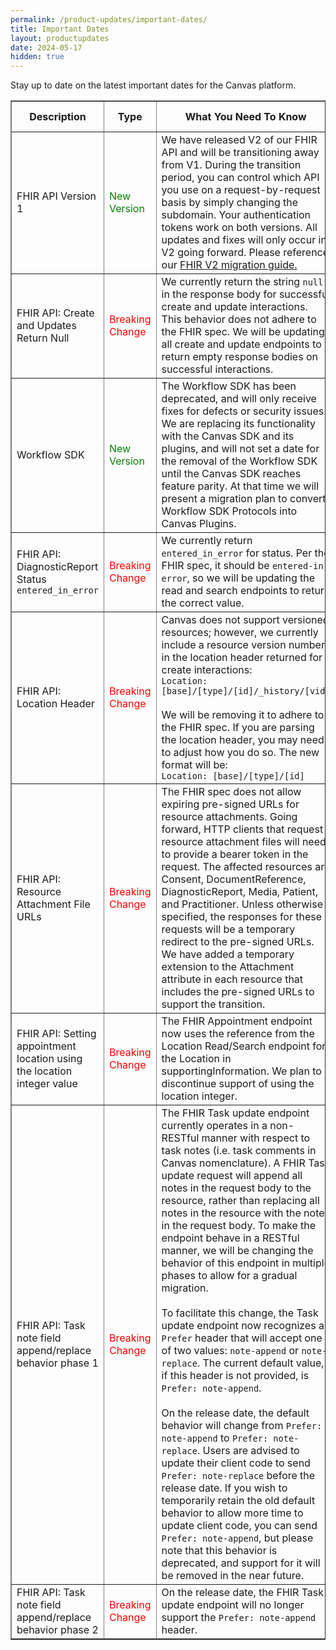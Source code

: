 ```yaml
---
permalink: /product-updates/important-dates/
title: Important Dates
layout: productupdates	
date: 2024-05-17
hidden: true
---
```

Stay up to date on the latest important dates for the Canvas platform.

<table border="1" style="table-layout: fixed; width: 100%">
  <colgroup>
    <col width="18%">
    <col width="12">
    <col width="48%">
    <col width="11%">
    <col width="11%">
  </colgroup>
  <thead>
    <tr>
      <th>Description</th>
      <th>Type</th>
      <th>What You Need To Know</th>
      <th>Release Date</th>
      <th>End of Life</th>
    </tr>
  </thead>
  <tbody>
    <tr>
      <td>FHIR API Version 1</td>
      <td style="color: green;">New Version</td>
      <td>We have released V2 of our FHIR API and will be transitioning away from V1. During the transition period, you can control which API you use on a request-by-request basis by simply changing the subdomain. Your authentication tokens work on both versions. All updates and fixes will only occur in V2 going forward. Please reference our <a href="/guides/fhir-v2-migration-guide/">FHIR V2 migration guide.</a></td>
      <td></td>
      <td>06/28/2024</td>
    </tr>
    <tr>
      <td>FHIR API: Create and Updates Return Null</td>
      <td style="color: red;">Breaking Change</td>
      <td>We currently return the string <code>null</code> in the response body for successful create and update interactions. This behavior does not adhere to the FHIR spec. We will be updating all create and update endpoints to return empty response bodies on successful interactions.</td>
      <td>07/02/2024</td>
      <td></td>
    </tr>
    <tr>
      <td>Workflow SDK</td>
      <td style="color: green;">New Version</td>
      <td>The Workflow SDK has been deprecated, and will only receive fixes for defects or security issues. We are replacing its functionality with the Canvas SDK and its plugins, and will not set a date for the removal of the Workflow SDK until the Canvas SDK reaches feature parity. At that time we will present a migration plan to convert Workflow SDK Protocols into Canvas Plugins.</td>
      <td></td>
      <td>TBD<br/>(Not Soon)</td>
    </tr>
    <tr>
      <td>FHIR API: DiagnosticReport Status <code>entered_in_error</code></td>
      <td style="color: red;">Breaking Change</td>
      <td>We currently return <code>entered_in_error</code> for status. Per the FHIR spec, it should be <code>entered-in-error</code>, so we will be updating the read and search endpoints to return the correct value.</td>
      <td>07/02/2024</td>
      <td></td>
    </tr>
    <tr>
      <td>FHIR API: Location Header</td>
      <td style="color: red;">Breaking Change</td>
      <td>Canvas does not support versioned resources; however, we currently include a resource version number in the location header returned for create interactions:<br>
      <code>Location: [base]/[type]/[id]/_history/[vid]</code><br><br>
      We will be removing it to adhere to the FHIR spec. If you are parsing the location header, you may need to adjust how you do so. The new format will be:<br>
      <code>Location: [base]/[type]/[id]</code></td>
      <td>07/02/2024</td>
      <td></td>
    </tr>
    <tr>
      <td>FHIR API: Resource Attachment File URLs</td>
      <td style="color: red;">Breaking Change</td>
      <td>The FHIR spec does not allow expiring pre-signed URLs for resource attachments. Going forward, HTTP clients that request resource attachment files will need to provide a bearer token in the request. The affected resources are Consent, DocumentReference, DiagnosticReport, Media, Patient, and Practitioner. Unless otherwise specified, the responses for these requests will be a temporary redirect to the pre-signed URLs. We have added a temporary extension to the Attachment attribute in each resource that includes the pre-signed URLs to support the transition.</td>
      <td><small>12/03/2024 <br> (updates to the existing Attachment attribute)</small></td>
      <td><small>TBD <br> (removing the temporary extension)</small></td>
    </tr>
    <tr>
      <td>FHIR API: Setting appointment location using the location integer value</td>
      <td style="color: red;">Breaking Change</td>
      <td>The FHIR Appointment endpoint now uses the reference from the Location Read/Search endpoint for the Location in supportingInformation. We plan to discontinue support of using the location integer.</td>
      <td>TBD</td>
      <td></td>
    </tr>
    <tr>
      <td>FHIR API: Task note field append/replace behavior phase 1</td>
      <td style="color: red;">Breaking Change</td>
      <td>The FHIR Task update endpoint currently operates in a non-RESTful manner with respect to task notes (i.e. task comments in Canvas nomenclature). A FHIR Task update request will append all notes in the request body to the resource, rather than replacing all notes in the resource with the notes in the request body. To make the endpoint behave in a RESTful manner, we will be changing the behavior of this endpoint in multiple phases to allow for a gradual migration.<br><br>To facilitate this change, the Task update endpoint now recognizes a <code>Prefer</code> header that will accept one of two values: <code>note-append</code> or <code>note-replace</code>. The current default value, if this header is not provided, is <code>Prefer: note-append</code>.<br><br>On the release date, the default behavior will change from <code>Prefer: note-append</code> to <code>Prefer: note-replace</code>. Users are advised to update their client code to send <code>Prefer: note-replace</code> before the release date. If you wish to temporarily retain the old default behavior to allow more time to update client code, you can send <code>Prefer: note-append</code>, but please note that this behavior is deprecated, and support for it will be removed in the near future.</td>
      <td>TBD</td>
      <td></td>
    </tr>
    <tr>
      <td>FHIR API: Task note field append/replace behavior phase 2</td>
      <td style="color: red;">Breaking Change</td>
      <td>On the release date, the FHIR Task update endpoint will no longer support the <code>Prefer: note-append</code> header.</td>
      <td>TBD</td>
      <td></td>
    </tr>
</tbody>
</table>
